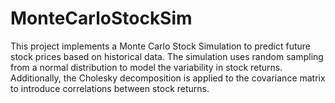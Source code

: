 # MonteCarloStockSim
This project implements a Monte Carlo Stock Simulation to predict future stock prices based on historical data. The simulation uses random sampling from a normal distribution to model the variability in stock returns. Additionally, the Cholesky decomposition is applied to the covariance matrix to introduce correlations between stock returns.
